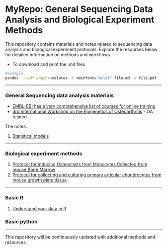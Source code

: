 # MyRepo: General Sequencing Data Analysis and Biological Experiment Methods

This repository contains materials and notes related to sequencing data analysis and biological experiment protocols. Explore the resources below for detailed information on methods and workflows.
* To download and print the .md files
```bash
#example
pandoc  --pdf-engine=xelatex -V mainfont="Arial" file.md -o file.pdf 
```
---

### General Sequencing data analysis materials 
* [EMBL-EBI has a very comprehensive list of courses for online training](https://www.ebi.ac.uk/training/on-demand)
* [3rd International Workshop on the Epigenetics of Osteoarthritis](https://www.epigeneticsoa.com/program) - OA related

The notes: 
1. [Statistical models](./Statistics_01_Statistical_models.md)
---

### Biological experiment methods
1. [Protocol for inducing Osteoclasts from Monocytes Collected from mouse Bone Marrow](./Biological_experiment_01_BMDM_OC_differention.md)
2. [Protocol for collecting and culturing primary articular chondrocytes from mouse growth plate tissue](./Biological_experiment_02_Growth_plate_AC_isolation_culture.md)

---

### Basic R  
1. [Understand your data in R](https://runuply.github.io/protocol_repo/r/r_basic_from_bbc_core.html)

### Basic python

---
This repository will be continuously updated with additional methods and resources.
